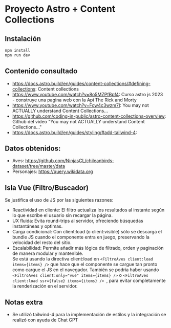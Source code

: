# Proyecto Astro + Content Collections

## Instalación

```bash
npm install
npm run dev
```

## Contenido consultado
- https://docs.astro.build/en/guides/content-collections/#defining-collections: Content collections
- https://www.youtube.com/watch?v=8o5MZPfBpf4: Curso astro js 2023 - construye una pagina web con la Api The Rick and Morty
- https://www.youtube.com/watch?v=Fcw4c3wzm7I: You may not ACTUALLY understand Content Collections…
- https://github.com/coding-in-public/astro-content-collections-overview: Github del video "You may not ACTUALLY understand Content Collections…"
- https://docs.astro.build/en/guides/styling/#add-tailwind-4: 

## Datos obtenidos:
- Aves: https://github.com/NinjasCL/chileanbirds-dataset/tree/master/data
- Personajes: https://query.wikidata.org

## Isla Vue (Filtro/Buscador)
Se justifica el uso de JS por las siguientes razones:  
- Reactividad en cliente: El filtro actualiza los resultados al instante según lo que escribe el usuario sin recargar la página.
- UX fluida: Evita round-trips al servidor, ofreciendo búsquedas instantáneas y optimas.
- Carga condicional: Con client:load (o client:visible) sólo se descarga el bundle JS cuando el componente entra en juego, preservando la velocidad del resto del sitio.
- Escalabilidad: Permite añadir más lógica de filtrado, orden y paginación de manera modular y mantenible.  
Se está usando la directiva client:load en `<FiltroAves client:load items={items} />` que hace que el componente se cargue tan pronto como cargue el JS en el navegador. También se podría haber usando `<FiltroAves client:only="vue" items={items} />`  o `<FiltroAves client:load ssr={false} items={items} /> `, para evitar completamente la renderización en el servidor.

## Notas extra

- Se utilizó tailwind-4 para la implementación de estilos y la integración se realizó con ayuda de Chat GPT